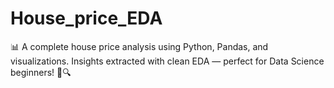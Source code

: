 # House_price_EDA
📊 A complete house price analysis using Python, Pandas, and visualizations. Insights extracted with clean EDA — perfect for Data Science beginners! 🏡🔍
